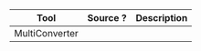 | Tool           | Source ? | Description |
| -------------- | -------- | ----------- |
| MultiConverter |          |             |